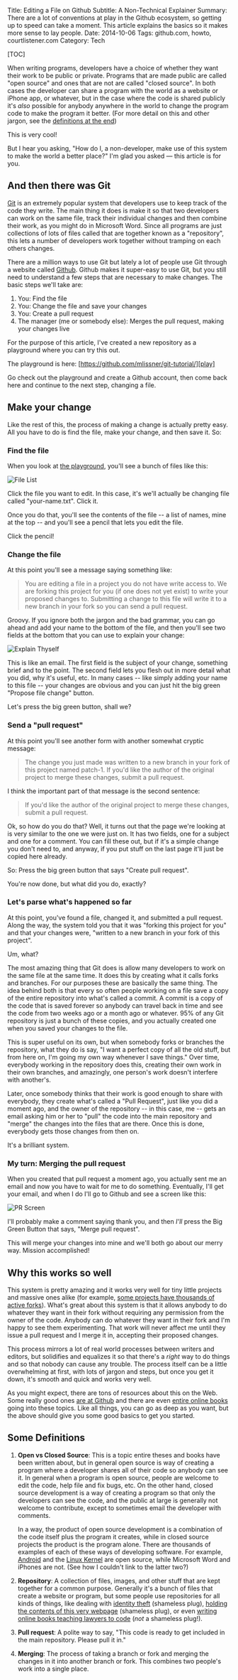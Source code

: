 Title: Editing a File on Github
Subtitle: A Non-Technical Explainer
Summary: There are a lot of conventions at play in the Github ecosystem, so getting up to speed can take a moment. This article explains the basics so it makes more sense to lay people.
Date: 2014-10-06
Tags: github.com, howto, courtlistener.com
Category: Tech

[TOC]

When writing programs, developers have a choice of whether they want their work to be public or private. Programs that are made public are called "open source" and ones that are not are called "closed source". In both cases the developer can share a program with the world as a website or iPhone app, or whatever, but in the case where the code is shared publicly it's *also* possible for anybody anywhere in the world to change the program code to make the program it better. (For more detail on this and other jargon, see the [definitions at the end][def])

This is very cool! 

But I hear you asking, "How do I, a non-developer, make use of this system to make the world a better place?" I'm glad you asked &mdash; this article is for you.


## And then there was Git

[Git] is an extremely popular system that developers use to keep track of the code they write. The main thing it does is make it so that two developers can work on the same file, track their individual changes and then combine their work, as you might do in Microsoft Word. Since all programs are just collections of lots of files called that are together known as a "repository", this lets a number of developers work together without tramping on each others changes.

There are a million ways to use Git but lately a lot of people use Git through a website called [Github][gh]. Github makes it super-easy to use Git, but you still need to understand a few steps that are necessary to make changes. The basic steps we'll take are:

1. You: Find the file
1. You: Change the file and save your changes
1. You: Create a pull request
1. The manager (me or somebody else): Merges the pull request, making your changes live

For the purpose of this article, I've created a new repository as a playground where you can try this out. 

The playground is here: [https://github.com/mlissner/git-tutorial/][play]

Go check out the playground and create a Github account, then come back here and continue to the next step, changing a file. 


## Make your change

Like the rest of this, the process of making a change is actually pretty easy. All you have to do is find the file, make your change, and then save it. So:


### Find the file

When you look at [the playground][play], you'll see a bunch of files like this:

![File List]({filename}/images/github/file-list.png)

Click the file you want to edit. In this case, it's we'll actually be changing file called "your-name.txt". Click it.

Once you do that, you'll see the contents of the file -- a list of names, mine at the top -- and you'll see a pencil that lets you edit the file. 

Click the pencil! 


### Change the file

At this point you'll see a message saying something like: 

> You are editing a file in a project you do not have write access to. We are forking this project for you (if one does not yet exist) to write your proposed changes to. Submitting a change to this file will write it to a new branch in your fork so you can send a pull request. 

Groovy. If you ignore both the jargon and the bad grammar, you can go ahead and add your name to the bottom of the file, and then you'll see two fields at the bottom that you can use to explain your change:

![Explain Thyself]({filename}/images/github/explain-thyself.png)

This is like an email. The first field is the subject of your change, something brief and to the point. The second field lets you flesh out in more detail what you did, why it's useful, etc. In many cases -- like simply adding your name to this file -- your changes are obvious and you can just hit the big green "Propose file change" button.
 
Let's press the big green button, shall we? 


### Send a "pull request"

At this point you'll see another form with another somewhat cryptic message:

> The change you just made was written to a new branch in your fork of this project named patch-1. If you'd like the author of the original project to merge these changes, submit a pull request.

I think the important part of that message is the second sentence:

> If you'd like the author of the original project to merge these changes, submit a pull request.
 
Ok, so how do you do that? Well, it turns out that the page we're looking at is very similar to the one we were just on. It has two fields, one for a subject and one for a comment. You can fill these out, but if it's a simple change you don't need to, and anyway, if you put stuff on the last page it'll just be copied here already.

So: Press the big green button that says "Create pull request". 

You're now done, but what did you do, exactly? 


### Let's parse what's happened so far

At this point, you've found a file, changed it, and submitted a pull request. Along the way, the system told you that it was "forking this project for you" and that your changes were, "written to a new branch in your fork of this project". 

Um, what? 

The most amazing thing that Git does is allow many developers to work on the same file at the same time. It does this by creating what it calls forks and branches. For our purposes these are basically the same thing. The idea behind both is that every so often people working on a file save a copy of the entire repository into what's called a commit. A commit is a copy of the code that is saved forever so anybody can travel back in time and see the code from two weeks ago or a month ago or whatever. 95% of any Git repository is just a bunch of these copies, and you actually created one when you saved your changes to the file. 

This is super useful on its own, but when somebody forks or branches the repository, what they do is say, "I want a perfect copy of all the old stuff, but from here on, I'm going my own way whenever I save things." Over time, everybody working in the repository does this, creating their own work in their own branches, and amazingly, one person's work doesn't interfere with another's. 

Later, once somebody thinks that their work is good enough to share with everybody, they create what's called a "Pull Request", just like you did a moment ago, and the owner of the repository -- in this case, me -- gets an email asking him or her to "pull" the code into the main repository and "merge" the changes into the files that are there. Once this is done, everybody gets those changes from then on. 

It's a brilliant system. 


### My turn: Merging the pull request

When you created that pull request a moment ago, you actually sent me an email and now you have to wait for me to do something. Eventually, I'll get your email, and when I do I'll go to Github and see a screen like this:
 
![PR Screen]({filename}/images/github/pr-screen.png)

I'll probably make a comment saying thank you, and then *I'll* press the Big Green Button that says, "Merge pull request".

This will merge your changes into mine and we'll both go about our merry way. Mission accomplished! 


## Why this works so well

This system is pretty amazing and it works very well for tiny little projects and massive ones alike (for example, [some projects have thousands of active forks][forks]). What's great about this system is that it allows anybody to do whatever they want in their fork without requiring any permission from the owner of the code. Anybody can do whatever they want in their fork and I'm happy to see them experimenting. That work will never affect me until they issue a pull request and I merge it in, accepting their proposed changes.

This process mirrors a lot of real world processes between writers and editors, but solidifies and equalizes it so that there's a *right* way to do things and so that nobody can cause any trouble. The process itself can be a little overwhelming at first, with lots of jargon and steps, but once you get it down, it's smooth and quick and works very well. 

As you might expect, there are tons of resources about this on the Web. Some really good ones [are at Github][tut] and there are even [entire online books][book] going into these topics. Like all things, you can go as deep as you want, but the above should give you some good basics to get you started. 


## Some Definitions

1. **Open vs Closed Source**: This is a topic entire theses and books have been written about, but in general open source is way of creating a program where a developer shares all of their code so anybody can see it. In general when a program is open source, people are welcome to edit the code, help file and fix bugs, etc. On the other hand, closed source development is a way of creating a program so that only the developers can see the code, and the public at large is generally not welcome to contribute, except to sometimes email the developer with comments. 

    In a way, the product of open source development is a combination of the code itself plus the program it creates, while in closed source projects the product is the program alone. There are thousands of examples of each of these ways of developing software. For example, [Android][droid] and the [Linux Kernel][linux] are open source, while Microsoft Word and iPhones are not. (See how I couldn't link to the latter two?)
    
1. **Repository**: A collection of files, images, and other stuff that are kept together for a common purpose. Generally it's a bunch of files that create a website or program, but some people use repositories for all kinds of things, like dealing with [identity theft][id] (shameless plug), [holding the contents of this very webpage][edit] (shameless plug), or even [writing online books teaching lawyers to code][c4l] (*not* a shameless plug!).

1. **Pull request**: A polite way to say, "This code is ready to get included in the main repository. Please pull it in."

1. **Merging**: The process of taking a branch or fork and merging the changes in it into another branch or fork. This combines two people's work into a single place. 


[Git]: http://git-scm.com/
[gh]: https://github.com/
[play]: https://github.com/mlissner/git-tutorial/tree/master
[forks]: https://github.com/torvalds/linux/network
[id]: https://github.com/mlissner/identity-theft
[c4l]: https://github.com/vzvenyach/codingforlawyers/
[tut]: https://guides.github.com/introduction/flow/
[book]: http://git-scm.com/book
[edit]: https://github.com/mlissner/michaeljaylissner.com/edit/master/content/editing-on-github-a-non-technical-explainer.md
[droid]: https://source.android.com/
[linux]: https://github.com/torvalds/linux/
[def]: #some-definitions
